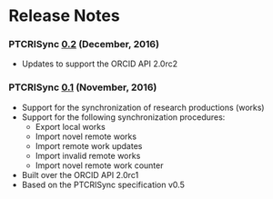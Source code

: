 Release Notes
=============

### PTCRISync [0.2](https://github.com/haslab/PTCRISync/releases/tag/v0.2) (December, 2016)

* Updates to support the ORCID API 2.0rc2

### PTCRISync [0.1](https://github.com/haslab/PTCRISync/releases/tag/v0.1) (November, 2016)

* Support for the synchronization of research productions (works)
* Support for the following synchronization procedures:
  - Export local works
  - Import novel remote works
  - Import remote work updates
  - Import invalid remote works
  - Import novel remote work counter
* Built over the ORCID API 2.0rc1
* Based on the PTCRISync specification v0.5
